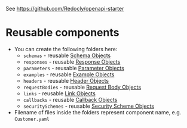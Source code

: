 See https://github.com/Redocly/openapi-starter

# Reusable components

* You can create the following folders here:
  - `schemas` - reusable [Schema Objects](https://github.com/OAI/OpenAPI-Specification/blob/master/versions/3.0.2.md#schemaObject)
  - `responses` - reusable [Response Objects](https://github.com/OAI/OpenAPI-Specification/blob/master/versions/3.0.2.md#responseObject)
  - `parameters` - reusable [Parameter Objects](https://github.com/OAI/OpenAPI-Specification/blob/master/versions/3.0.2.md#parameterObject)
  - `examples` - reusable [Example Objects](https://github.com/OAI/OpenAPI-Specification/blob/master/versions/3.0.2.md#exampleObject)
  - `headers` - reusable [Header Objects](https://github.com/OAI/OpenAPI-Specification/blob/master/versions/3.0.2.md#headerObject)
  - `requestBodies` - reusable [Request Body Objects](https://github.com/OAI/OpenAPI-Specification/blob/master/versions/3.0.2.md#requestBodyObject)
  - `links` - reusable [Link Objects](https://github.com/OAI/OpenAPI-Specification/blob/master/versions/3.0.2.md#linkObject)
  - `callbacks` - reusable [Callback Objects](https://github.com/OAI/OpenAPI-Specification/blob/master/versions/3.0.2.md#callbackObject)
  - `securitySchemes` - reusable [Security Scheme Objects](https://github.com/OAI/OpenAPI-Specification/blob/master/versions/3.0.2.md#securitySchemeObject)
* Filename of files inside the folders represent component name, e.g. `Customer.yaml`
